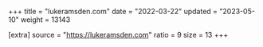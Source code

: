 +++
title = "lukeramsden.com"
date = "2022-03-22"
updated = "2023-05-10"
weight = 13143

[extra]
source = "https://lukeramsden.com"
ratio = 9
size = 13
+++
